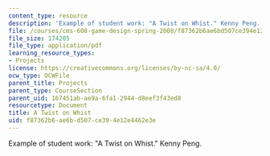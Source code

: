 ```yaml
---
content_type: resource
description: 'Example of student work: "A Twist on Whist." Kenny Peng.'
file: /courses/cms-608-game-design-spring-2008/f87362b6ae6bd507ce394e12e4462e3e_peng2.pdf
file_size: 174205
file_type: application/pdf
learning_resource_types:
- Projects
license: https://creativecommons.org/licenses/by-nc-sa/4.0/
ocw_type: OCWFile
parent_title: Projects
parent_type: CourseSection
parent_uid: 167451ab-ae9a-6fa1-2944-d8eef3f43ed8
resourcetype: Document
title: A Twist on Whist
uid: f87362b6-ae6b-d507-ce39-4e12e4462e3e
---
```

Example of student work: "A Twist on Whist." Kenny Peng.